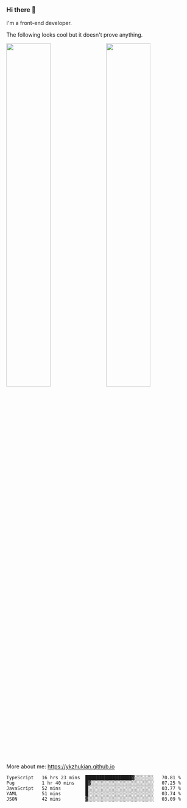 ### Hi there 👋

I'm a front-end developer.

The following looks cool but it doesn't prove anything.

[<img align="right" width="48%" src="https://github-readme-stats.vercel.app/api?username=ykzhukian&show_icons=true&theme=dracula">](https://github.com/anuraghazra/github-readme-stats)

[<img width="48%" src="https://github-readme-stats.vercel.app/api/top-langs/?username=ykzhukian&layout=compact&theme=dracula">](https://github.com/anuraghazra/github-readme-stats)

More about me: 
https://ykzhukian.github.io

<!--START_SECTION:waka-->
```text
TypeScript   16 hrs 23 mins  █████████████████▓░░░░░░░   70.81 % 
Pug          1 hr 40 mins    █▓░░░░░░░░░░░░░░░░░░░░░░░   07.25 % 
JavaScript   52 mins         █░░░░░░░░░░░░░░░░░░░░░░░░   03.77 % 
YAML         51 mins         █░░░░░░░░░░░░░░░░░░░░░░░░   03.74 % 
JSON         42 mins         ▓░░░░░░░░░░░░░░░░░░░░░░░░   03.09 % 
```
<!--END_SECTION:waka-->
